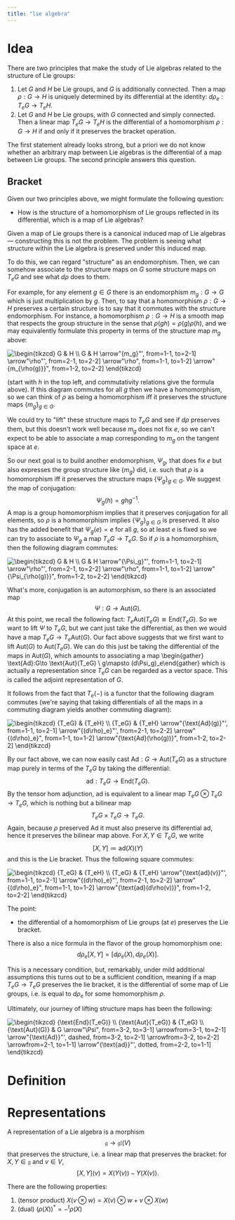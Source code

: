 ```yaml
---
title: "lie algebra"
---
```


# Idea
There are two principles that make the study of Lie algebras related to the structure of Lie groups:
1. Let $G$ and $H$ be Lie groups, and $G$ is additionally connected. Then a map $\rho:G\to H$ is uniquely determined by its differential at the identity: $d\rho_e:T_eG\to T_eH$.
2. Let $G$ and $H$ be Lie groups, with $G$ connected and simply connected. Then a linear map $T_eG\to T_eH$ is the differential of a homomorphism $\rho:G\to H$ if and only if it preserves the bracket operation.

The first statement already looks strong, but a priori we do not know whether an arbitrary map between Lie algebras is the differential of a map between Lie groups. The second principle answers this question.

## Bracket
Given our two principles above, we might formulate the following question:

- How is the structure of a homomorphism of Lie groups reflected in its differential, which is a map of Lie algebras?

Given a map of Lie groups there is a canonical induced map of Lie algebras— constructing this is not the problem. The problem is seeing what structure within the Lie algebra is preserved under this induced map.

To do this, we can regard "structure" as an endomorphism. Then, we can somehow associate to the structure maps on $G$ some structure maps on $T_eG$ and see what $d\rho$ does to them.

For example, for any element $g\in G$ there is an endomorphism $m_g:G\to G$ which is just multiplication by $g$. Then, to say that a homomorphism $\rho:G\to H$ preserves a certain structure is to say that it commutes with the structure endomorphism. For instance, a homomorphism $\rho:G\to H$ is a smooth map that respects the group structure in the sense that $\rho(gh)=\rho(g)\rho(h)$, and we may equivalently formulate this property in terms of the structure map $m_g$ above:

<img align="center" src="https://i.upmath.me/svg/%5Cbegin%7Btikzcd%7D%0A%09G%20%26%20H%20%5C%5C%0A%09G%20%26%20H%0A%09%5Carrow%5B%22%7Bm_g%7D%22'%2C%20from%3D1-1%2C%20to%3D2-1%5D%0A%09%5Carrow%5B%22%5Crho%22'%2C%20from%3D2-1%2C%20to%3D2-2%5D%0A%09%5Carrow%5B%22%5Crho%22%2C%20from%3D1-1%2C%20to%3D1-2%5D%0A%09%5Carrow%5B%22%7Bm_%7B%5Crho(g)%7D%7D%22%2C%20from%3D1-2%2C%20to%3D2-2%5D%0A%5Cend%7Btikzcd%7D" alt="\begin{tikzcd}
	G &amp; H \\
	G &amp; H
	\arrow&quot;{m_g}&quot;', from=1-1, to=2-1]
	\arrow&quot;\rho&quot;', from=2-1, to=2-2]
	\arrow&quot;\rho&quot;, from=1-1, to=1-2]
	\arrow&quot;{m_{\rho(g)}}&quot;, from=1-2, to=2-2]
\end{tikzcd}" />

(start with $h$ in the top left, and commutativity relations give the formula above). If this diagram commutes for all $g$ then we have a homomorphism, so we can think of $\rho$ as being a homomorphism iff it preserves the structure maps $\{m_g\}_{g\in G}$.

We could try to "lift" these structure maps to $T_e G$ and see if $d\rho$ preserves them, but this doesn't work well because $m_g$ does not fix $e$, so we can't expect to be able to associate a map corresponding to $m_g$ on the tangent space at $e$.

So our next goal is to build another endomorphism, $\Psi_g$, that does fix $e$ but also expresses the group structure like $\{m_g\}$ did, i.e. such that $\rho$ is a homomorphism iff it preserves the structure maps $\{\Psi_g\}_{g\in G}$. We suggest the map of conjugation: $$\Psi_g(h)=ghg^{-1}.$$
A map is a group homomorphism implies that it preserves conjugation for all elements, so $\rho$ is a homomorphism implies $\{\Psi_g\}_{g\in G}$ is preserved. It also has the added benefit that $\Psi_g(e)=e$ for all $g$, so at least $e$ is fixed so we can try to associate to $\Psi_g$ a map $T_eG\to T_eG$.  So if $\rho$ is a homomorphism, then the following diagram commutes: 

<img align="center" src="https://i.upmath.me/svg/%5Cbegin%7Btikzcd%7D%0A%09G%20%26%20H%20%5C%5C%0A%09G%20%26%20H%0A%09%5Carrow%5B%22%7B%5CPsi_g%7D%22'%2C%20from%3D1-1%2C%20to%3D2-1%5D%0A%09%5Carrow%5B%22%5Crho%22'%2C%20from%3D2-1%2C%20to%3D2-2%5D%0A%09%5Carrow%5B%22%5Crho%22%2C%20from%3D1-1%2C%20to%3D1-2%5D%0A%09%5Carrow%5B%22%7B%5CPsi_%7B%5Crho(g)%7D%7D%22%2C%20from%3D1-2%2C%20to%3D2-2%5D%0A%5Cend%7Btikzcd%7D" alt="\begin{tikzcd}
	G &amp; H \\
	G &amp; H
	\arrow&quot;{\Psi_g}&quot;', from=1-1, to=2-1]
	\arrow&quot;\rho&quot;', from=2-1, to=2-2]
	\arrow&quot;\rho&quot;, from=1-1, to=1-2]
	\arrow&quot;{\Psi_{\rho(g)}}&quot;, from=1-2, to=2-2]
\end{tikzcd}" />

What's more, conjugation is an automorphism, so there is an associated map $$\Psi:G\to \text{Aut}(G).$$ At this point, we recall the following fact: $T_e\text{Aut}(T_eG)\cong\text{End}(T_eG)$. So we want to lift $\Psi$ to $T_eG$, but we cant just take the differential, as then we would have a map $T_eG\to T_e\text{Aut}(G)$. Our fact above suggests that we first want to lift $\text{Aut}(G)$ to $\text{Aut}(T_eG)$. We can do this just be taking the differential of the maps in $\text{Aut}(G)$, which amounts to associating a map \begin{gather} \text{Ad}:G\to \text{Aut}(T_eG) \\ g\mapsto (d\Psi_g)_e\end{gather} which is actually a representation since $T_eG$ can be regarded as a vector space. This is called the adjoint representation of $G$.

It follows from the fact that $T_e(-)$ is a functor that the following diagram commutes (we're saying that taking differentials of all the maps in a commuting diagram yields another commuting diagram):

<img align="center" src="https://i.upmath.me/svg/%5Cbegin%7Btikzcd%7D%0A%09%7BT_eG%7D%20%26%20%7BT_eH%7D%20%5C%5C%0A%09%7BT_eG%7D%20%26%20%7BT_eH%7D%0A%09%5Carrow%5B%22%7B%5Ctext%7BAd%7D(g)%7D%22'%2C%20from%3D1-1%2C%20to%3D2-1%5D%0A%09%5Carrow%5B%22%7B(d%5Crho)_e%7D%22'%2C%20from%3D2-1%2C%20to%3D2-2%5D%0A%09%5Carrow%5B%22%7B(d%5Crho)_e%7D%22%2C%20from%3D1-1%2C%20to%3D1-2%5D%0A%09%5Carrow%5B%22%7B%5Ctext%7BAd%7D(%5Crho(g))%7D%22%2C%20from%3D1-2%2C%20to%3D2-2%5D%0A%5Cend%7Btikzcd%7D" alt="\begin{tikzcd}
	{T_eG} &amp; {T_eH} \\
	{T_eG} &amp; {T_eH}
	\arrow&quot;{\text{Ad}(g)}&quot;', from=1-1, to=2-1]
	\arrow&quot;{(d\rho)_e}&quot;', from=2-1, to=2-2]
	\arrow&quot;{(d\rho)_e}&quot;, from=1-1, to=1-2]
	\arrow&quot;{\text{Ad}(\rho(g))}&quot;, from=1-2, to=2-2]
\end{tikzcd}" />

By our fact above, we can now easily cast $\text{Ad}:G\to \text{Aut}(T_eG)$ as a structure map purely in terms of the $T_eG$ by taking the differential: $$\text{ad}:T_eG\to \text{End}(T_eG).$$ By the tensor hom adjunction, $\text{ad}$ is equivalent to a linear map $T_eG\otimes T_eG\to T_eG$, which is nothing but a bilinear map $$T_eG\times T_eG\to T_eG.$$ Again, because $\rho$ preserved $\text{Ad}$ it must also preserve its differential $\text{ad}$, hence it preserves the bilinear map above. For $X,Y\in T_eG$, we write $$[X,Y]\coloneqq\text{ad}(X)(Y)$$ and this is the Lie bracket. Thus the following square commutes:

<img align="center" src="https://i.upmath.me/svg/%5Cbegin%7Btikzcd%7D%0A%09%7BT_eG%7D%20%26%20%7BT_eH%7D%20%5C%5C%0A%09%7BT_eG%7D%20%26%20%7BT_eH%7D%0A%09%5Carrow%5B%22%7B%5Ctext%7Bad%7D(v)%7D%22'%2C%20from%3D1-1%2C%20to%3D2-1%5D%0A%09%5Carrow%5B%22%7B(d%5Crho)_e%7D%22'%2C%20from%3D2-1%2C%20to%3D2-2%5D%0A%09%5Carrow%5B%22%7B(d%5Crho)_e%7D%22%2C%20from%3D1-1%2C%20to%3D1-2%5D%0A%09%5Carrow%5B%22%7B%5Ctext%7Bad%7D(d%5Crho(v))%7D%22%2C%20from%3D1-2%2C%20to%3D2-2%5D%0A%5Cend%7Btikzcd%7D" alt="\begin{tikzcd}
	{T_eG} &amp; {T_eH} \\
	{T_eG} &amp; {T_eH}
	\arrow&quot;{\text{ad}(v)}&quot;', from=1-1, to=2-1]
	\arrow&quot;{(d\rho)_e}&quot;', from=2-1, to=2-2]
	\arrow&quot;{(d\rho)_e}&quot;, from=1-1, to=1-2]
	\arrow&quot;{\text{ad}(d\rho(v))}&quot;, from=1-2, to=2-2]
\end{tikzcd}" />

The point:
- the differential of a homomorphism of Lie groups (at $e$) preserves the Lie bracket.

There is also a nice formula in the flavor of the group homomorphism one: $$d\rho_e[X,Y]=[d\rho_e(X),d\rho_e(X)].$$

This is a necessary condition, but, remarkably, under mild additional assumptions this turns out to be a sufficient condition, meaning if a map $T_eG\to T_eG$ preserves the lie bracket, it is the differential of some map of Lie groups, i.e. is equal to $d\rho_e$ for some homomorphism $\rho$.

Ultimately, our journey of lifting structure maps has been the following:


<img align="center" src="https://i.upmath.me/svg/%5Cbegin%7Btikzcd%7D%0A%09%7B%5Ctext%7BEnd%7D(T_eG)%7D%20%5C%5C%0A%09%7B%5Ctext%7BAut%7D(T_eG)%7D%20%26%20%7BT_eG%7D%20%5C%5C%0A%09%7B%5Ctext%7BAut%7D(G)%7D%20%26%20G%0A%09%5Carrow%5B%22%5CPsi%22%2C%20from%3D3-2%2C%20to%3D3-1%5D%0A%09%5Carrow%5Bfrom%3D3-1%2C%20to%3D2-1%5D%0A%09%5Carrow%5B%22%7B%5Ctext%7BAd%7D%7D%22'%2C%20dashed%2C%20from%3D3-2%2C%20to%3D2-1%5D%0A%09%5Carrow%5Bfrom%3D3-2%2C%20to%3D2-2%5D%0A%09%5Carrow%5Bfrom%3D2-1%2C%20to%3D1-1%5D%0A%09%5Carrow%5B%22%7B%5Ctext%7Bad%7D%7D%22'%2C%20dotted%2C%20from%3D2-2%2C%20to%3D1-1%5D%0A%5Cend%7Btikzcd%7D" alt="\begin{tikzcd}
	{\text{End}(T_eG)} \\
	{\text{Aut}(T_eG)} &amp; {T_eG} \\
	{\text{Aut}(G)} &amp; G
	\arrow&quot;\Psi&quot;, from=3-2, to=3-1]
	\arrowfrom=3-1, to=2-1]
	\arrow&quot;{\text{Ad}}&quot;', dashed, from=3-2, to=2-1]
	\arrowfrom=3-2, to=2-2]
	\arrowfrom=2-1, to=1-1]
	\arrow&quot;{\text{ad}}&quot;', dotted, from=2-2, to=1-1]
\end{tikzcd}" />

# Definition

# Representations
A representation of a Lie algebra is a morphism $$\mathfrak{g}\to\mathfrak{gl}(V)$$ that preserves the structure, i.e. a linear map that preserves the bracket: for $X,Y\in\mathfrak{g}$ and $v\in V$, $$[X,Y](v)=X(Y(v))-Y(X(v)).$$

There are the following properties:
1. (tensor product) $X(v\otimes w)=X(v)\otimes w+v\otimes X(w)$
2. (dual) $(\rho(X))^\ast=-{}^t\rho(X)$